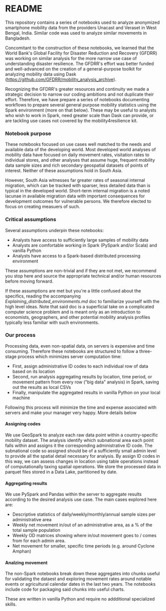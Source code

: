 # README

This repository contains a series of notebooks used to analyze anonymized smartphone mobility data from the providers Unacast and Veraset in West Bengal, India. Similar code was used to analyze similar movements in Bangladesh.

Concomitant to the construction of these notebooks, we learned that the World Bank's Global Facility for Disaster Reduction and Recovery (GFDRR) was working on similar analysis for the more narrow use case of understanding disaster resilience. The GFDRR's effort was better funded and well-advanced on the creation of a general-purpose toolkit for analyzing mobility data using Dask (https://github.com/GFDRR/mobility_analysis_archive).

Recognizing the GFDRR's greater resources and continuity we made a strategic decision to narrow our coding ambitions and not duplicate their effort. Therefore, we have prepare a series of notebooks documenting workflows to prepare several general purpose mobility statistics using the Spark environment (more on that below). These may be useful to analysts who wish to work in Spark, need greater scale than Dask can provide, or are tackling use cases not covered by the mobility4resilience kit.

### Notebook purpose

These notebooks focused on use cases well matched to the needs and available data of the developing world. Most developed world analyses of mobility data have focused on daily movement rates, visitation rates to individual stores, and other analyses that assume huge, frequent mobility data sample sizes and rich secondary geospatial datasets of points of interest. Neither of these assumptions hold in South Asia.

However, South Asia witnesses far greater rates of seasonal internal migration, which can be tracked with sparser, less detailed data than is typical in the developed world. Short-term internal migration is a noted lacunae in available migration data with important consequences for development outcomes for vulnerable persons. We therefore elected to focus on creating measuers of such.

### Critical assumptions

Several assumptions underpin these notebooks:

* Analysts have access to sufficiently large samples of mobility data
* Analysts are comfortable working in Spark (PySpark and/or Scala) and vanilla Python
* Analysts have access to a Spark-based distributed processing environment

These assumptions are non-trivial and if they are not met, we recommend you stop here and source the appropriate technical and/or human resources before moving forward.

If these assumptions are met but you're a little confused about the specifics, reading the accompanying *Explaining_distributed_environments.md* doc to familiarize yourself with the high level ideas. Note that said doc is a superficial take on a complicated computer science problem and is meant only as an introduction to economists, geographers, and other potential mobility analysis profiles typically less familiar with such environments.

### Our process

Processing data, even non-spatial data, on servers is expensive and time consuming. Therefore these notebooks are structured to follow a three-stage process which minimizes server computation time:

* First, assign administrative ID codes to each individual row of data based on its location
* Second, run analysis aggregating results by location, time period, or movement pattern from every row ("big data" analysis) in Spark, saving out the results as local CSVs
* Finally, manipulate the aggregated results in vanilla Python on your local machine

Following this process will minimize the time and expense associated with servers and make your manager very happy. More details below

#### Assigning codes

We use GeoSpark to analyze each raw data point within a country-specific mobility dataset. The analysis identify which subnational area each point falls within and assigns it the corresponding administrative ID code. The subnational code so assigned should be of a sufficiently small admin level to provide all the spatial detail necessary for analysis. By assign ID codes in this way, we can assess changes in location using table operations instead of computationally taxing spatial operations. We store the processed data in parquet files stored in a Data Lake, partitioned by date.

#### Aggregating results

We use PySpark and Pandas within the server to aggregate results according to the desired analysis use case. The main cases explored here are:

* Descriptive statistics of daily/weekly/monthly/annual sample sizes per administrative area
* Weekly net movement in/out of an administrative area, as a % of the total sample population
* Weekly OD matrices showing where in/out movement goes to / comes from for each admin area.
* Net movement for smaller, specific time periods (e.g. around Cyclone Amphan)

#### Analzing movement

The non-Spark notebooks break down these aggregates into chunks useful for validating the dataest and exploring movement rates around notable events or agricultural calendar dates in the last two years. The notebooks include code for packaging said chunks into useful charts.

These are written in vanilla Python and require no addditional specialized skills.

